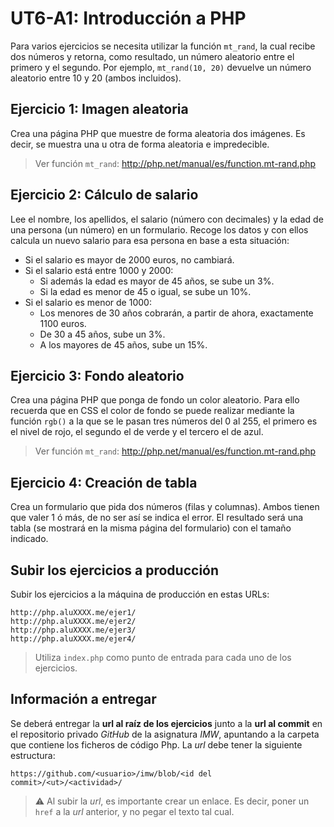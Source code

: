 # UT6-A1: Introducción a PHP

Para varios ejercicios se necesita utilizar la función `mt_rand`, la cual recibe dos números y retorna, como resultado, un número aleatorio entre el primero y el segundo. Por ejemplo, `mt_rand(10, 20)` devuelve un número aleatorio entre 10 y 20 (ambos incluidos).

## Ejercicio 1: Imagen aleatoria

Crea una página PHP que muestre de forma aleatoria dos imágenes. Es decir, se muestra una u otra de forma aleatoria e impredecible.

> Ver función `mt_rand`: http://php.net/manual/es/function.mt-rand.php

## Ejercicio 2: Cálculo de salario

Lee el nombre, los apellidos, el salario (número con decimales) y la edad de una persona (un número) en un formulario. Recoge los datos y con ellos calcula un nuevo salario para esa persona en base a esta situación:

- Si el salario es mayor de 2000 euros, no cambiará.
- Si el salario está entre 1000 y 2000:
    + Si además la edad es mayor de 45 años, se sube un 3%.
    + Si la edad es menor de 45 o igual, se sube un 10%.
- Si el salario es menor de 1000:
    + Los menores de 30 años cobrarán, a partir de ahora, exactamente 1100 euros.
    + De 30 a 45 años, sube un 3%.
    + A los mayores de 45 años, sube un 15%.

## Ejercicio 3: Fondo aleatorio

Crea una página PHP que ponga de fondo un color aleatorio. Para ello recuerda que en CSS el color de fondo se puede realizar mediante la función `rgb()` a la que se le pasan tres números del 0 al 255, el primero es el nivel de rojo, el segundo el de verde y el tercero el de azul.

> Ver función `mt_rand`: http://php.net/manual/es/function.mt-rand.php

## Ejercicio 4: Creación de tabla

Crea un formulario que pida dos números (filas y columnas). Ambos tienen que valer 1 ó más, de no ser así se indica el error. El resultado será una tabla (se mostrará en la misma página del formulario) con el tamaño indicado.

## Subir los ejercicios a producción

Subir los ejercicios a la máquina de producción en estas URLs:
~~~
http://php.aluXXXX.me/ejer1/
http://php.aluXXXX.me/ejer2/
http://php.aluXXXX.me/ejer3/
http://php.aluXXXX.me/ejer4/
~~~

> Utiliza `index.php` como punto de entrada para cada uno de los ejercicios.

## Información a entregar

Se deberá entregar la **url al raíz de los ejercicios** junto a la **url al commit** en el repositorio privado *GitHub* de la asignatura *IMW*, apuntando a la carpeta que contiene los ficheros de código Php. La *url* debe tener la siguiente estructura:

```
https://github.com/<usuario>/imw/blob/<id del commit>/<ut>/<actividad>/
```

> ⚠️ Al subir la *url*, es importante crear un enlace. Es decir, poner un `href` a la *url* anterior, y no pegar el texto tal cual.
